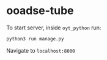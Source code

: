 # ooadse-tube

To start server, inside `oyt_python` run:
```python
python3 run manage.py
```

Navigate to `localhost:8000`